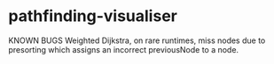 # pathfinding-visualiser

KNOWN BUGS
Weighted Dijkstra, on rare runtimes, miss nodes due to presorting which assigns an incorrect previousNode to a node.
